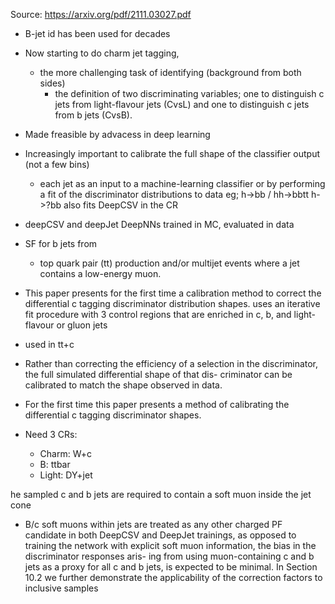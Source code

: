 Source: https://arxiv.org/pdf/2111.03027.pdf

- B-jet id has been used for decades

- Now starting to do charm jet tagging,
    - the more challenging task of identifying (background from both sides)
        - the definition of two discriminating variables; one to distinguish c jets from light-flavour jets (CvsL) and one to distinguish c jets from b jets (CvsB).
- Made freasible by advacess in deep learning

- Increasingly important to calibrate the full shape of the classifier output (not a few bins)
   - each jet as an input to a machine-learning classifier or by performing a fit of the discriminator distributions to data
   eg; h->bb  / hh->bbtt
    h->?bb also fits DeepCSV in the CR

- deepCSV and deepJet DeepNNs trained in MC, evaluated in data

- SF for b jets from
   -  top quark pair (tt) production and/or multijet events where a jet contains a low-energy muon.

- This paper presents for the first time a calibration method to correct the differential c tagging discriminator distribution shapes.
    uses an iterative fit procedure with 3 control regions that are enriched in c, b, and light-flavour or gluon jets


- used in tt+c

- Rather than correcting the efficiency of a selection in the discriminator, the full simulated differential shape of that dis- criminator can be calibrated to match the shape observed in data.
- For the first time this paper presents a method of calibrating the differential c tagging discriminator shapes.

- Need 3 CRs:

   - Charm: W+c
   - B: ttbar
   - Light: DY+jet

he sampled c and b jets are required to contain a soft muon inside the jet cone

- B/c soft muons within jets are treated as any other charged PF candidate in both DeepCSV and DeepJet trainings, as opposed to training the network with explicit soft muon information, the bias in the discriminator responses aris- ing from using muon-containing c and b jets as a proxy for all c and b jets, is expected to be minimal. In Section 10.2 we further demonstrate the applicability of the correction factors to inclusive samples

